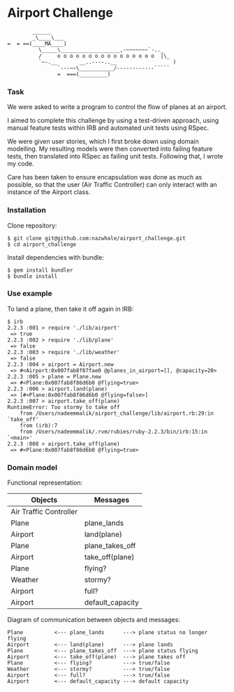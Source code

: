 Airport Challenge
=================

```
        ______
        _\____\___
=  = ==(____MA____)
          \_____\___________________,-~~~~~~~`-.._
          /     o o o o o o o o o o o o o o o o  |\_
          `~-.__       __..----..__                  )
                `---~~\___________/------------`````
                =  ===(_________)

```

### Task

We were asked to write a program to control the flow of planes at an airport.

I aimed to complete this challenge by using a test-driven approach, using manual feature tests within IRB and automated unit tests using RSpec.

We were given user stories, which I first broke down using domain modelling. My resulting models were then converted into failing feature tests, then translated into RSpec as failing unit tests. Following that, I wrote my code.

Care has been taken to ensure encapsulation was done as much as possible, so that the user (Air Traffic Controller) can only interact with an instance of the Airport class.

### Installation

Clone repository:
```
$ git clone git@github.com:nazwhale/airport_challenge.git
$ cd airport_challenge
```

Install dependencies with bundle:
```
$ gem install bundler
$ bundle install
```

### Use example

<!-- Update to add instructions of how app is used from a users perspective, with IRB transcript -->
<!-- add user stories -->
To land a plane, then take it off again in IRB:

```
$ irb
2.2.3 :001 > require './lib/airport'
 => true
2.2.3 :002 > require './lib/plane'
 => false
2.2.3 :003 > require './lib/weather'
 => false
2.2.3 :004 > airport = Airport.new
 => #<Airport:0x007fab8f87fae0 @planes_in_airport=[], @capacity=20>
2.2.3 :005 > plane = Plane.new
 => #<Plane:0x007fab8f86d6b0 @flying=true>
2.2.3 :006 > airport.land(plane)
 => [#<Plane:0x007fab8f86d6b0 @flying=false>]
2.2.3 :007 > airport.take_off(plane)
RuntimeError: Too stormy to take off
	from /Users/nadeemmalik/airport_challenge/lib/airport.rb:29:in `take_off'
	from (irb):7
	from /Users/nadeemmalik/.rvm/rubies/ruby-2.2.3/bin/irb:15:in `<main>'
2.2.3 :008 > airport.take_off(plane)
 => #<Plane:0x007fab8f86d6b0 @flying=true>
```

### Domain model

Functional representation:

| Objects                  | Messages                 |
| ------------------------ | ------------------------ |
| Air Traffic Controller   |            |
| Plane                    | plane_lands         |
| Airport                  | land(plane)             |
| Plane                    | plane_takes_off          |
| Airport                  | take_off(plane)            |
| Plane                    | flying?          |
| Weather                  | stormy?         |
| Airport                  | full?           |
| Airport                  | default_capacity          |

Diagram of communication between objects and messages:

```
Plane          <--- plane_lands      ---> plane status no longer flying
Airport        <--- land(plane)      ---> plane lands
Plane          <--- plane_takes_off  ---> plane status flying
Airport        <--- take_off(plane)  ---> plane takes off
Plane          <--- flying?          ---> true/false
Weather        <--- stormy?          ---> true/false
Airport        <--- full?            ---> true/false
Airport        <--- default_capacity ---> default capacity
```
